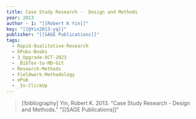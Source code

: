 ```yaml
---
title: Case Study Research -  Design and Methods
year: 2013
author - 1: "[[Robert K Yin]]"
key: "[[@Yin2013-yq]]"
publisher: "[[SAGE Publications]]"
tags:
  - Rapid-Qualitative-Research
  - EPubs-Books
  - 3_Upgrade-OCT-2023
  - _BibTex-to-MD-Git
  - Research-Methods
  - Fieldwork-Methodology
  - ePub
  - _In-ClickUp
---
```


> [!bibliography]
> Yin, Robert K. 2013. “Case Study Research -  Design and Methods.” "[[SAGE Publications]]"